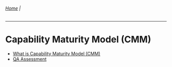 ###### [Home](https://github.com/RyKaj/Documentation/blob/master/README.md) |
------------



Capability Maturity Model (CMM)
=====

-   [What is Capability Maturity Model (CMM)](Capability_Maturity_Model_(CMM).md)
-   [QA Assessment](QA_CMM_Questions.md)
